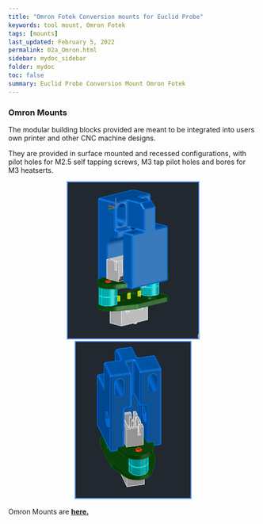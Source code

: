 ```yaml
---
title: "Omron Fotek Conversion mounts for Euclid Probe"
keywords: tool mount, Omron Fotek
tags: [mounts]
last_updated: February 5, 2022
permalink: 02a_Omron.html
sidebar: mydoc_sidebar
folder: mydoc
toc: false
summary: Euclid Probe Conversion Mount Omron Fotek 
---
```


### Omron Mounts

The modular building blocks provided are meant to be integrated into users own printer and other CNC machine designs.  

They are provided in surface mounted and recessed configurations, with pilot holes for M2.5 self tapping screws, M3 tap pilot holes and bores for M3 heatserts. 

<div style="width:100%;text-align:center;"> <a href="stls\Omron\02_OmronFotec.png" data-lity>
<img src="stls\Omron\02_OmronFotec.png" style="height:315px; border:2px solid CornflowerBlue"></a>

 <a href="stls\Omron\02_OmronFotec90.png" data-lity>
<img src="stls\Omron\02_OmronFotec90.png" style="height:315px; border:2px solid CornflowerBlue"></a></div>  

<P>
Omron Mounts are <a href='https://github.com/nionio6915/Euclid_Probe/tree/main/stls/Mount%20Adapters/Omron' target="_blank"><b> here.</b></a> 
